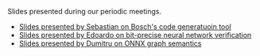 Slides presented during our periodic meetings.
- [Slides presented by Sebastian on Bosch's code generatuoin tool](./2024-12-18-Embedded_AI_Coder_Bosch_Boblest.pdf)
- [Slides presented by Edoardo on bit-precise neural network verification](./2025-01-15-Edoardo_Manino_SONNX_slides.pdf)
- [Slides presented by Dumitru on ONNX graph semantics](./2025-03-12-Dumitru%20on%20ONNX-graph-semantics.pdf)
 
